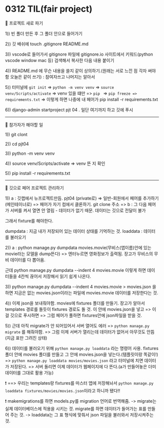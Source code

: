 # 0312 TIL(fair project)

:bear: 프로젝트 새로 파기

1)) 빈 폴더 만든 후 그 폴더 안으로 들어가기

2)) 깃 배쉬에 touch .gitignore README.md

3)) vscode로 들어가서 gitignore 파일에 gitignore.io 사이트에서 키워드(python vscode window mac 등) 검색해서 복사한 다음 내용 붙이기

4)) README.md 에 무슨 내용을 쓸지 같이 상의하기.(원래는 서로 느낀 점 각자 써야함 오늘은 같이 쓰기) : 참여자쓰고 나머지는 알아서

5)) 터미널에 `git init` => `python -m venv venv` =>  `source venv/Scripts/activate` => venv 있을 떄만 => `pip ` => `pip freeze => requirements.txt` => 이렇게 하면 나중에 내 페어가 pip install -r requirements.txt 

6)) django-admin startproject pjt 04 . 일단 여기까지 하고 깃에 푸시

---

:bear: 참가자가 해야할 일

1)) git clont <remote-repo-url>

2)) cd pjt04

3)) python -m venv venv

4)) source venv/Scripts/activate  => venv  뜬 지 확인

5)) pip install -r requirements.txt

---

:bear: 깃으로 페어 프로젝트 관리하기

1)) a : 깃랩에서 뉴프로젝트만듬. pjt04 (private로) => 일반-회원에서 페어를 추가하기(메인테이너로) => 페어가 자기 컴에서 클론하기. git clone 주소 => b : 그 다음 페어가 서버를 켜서 열면 안 열림 - 데이터가 없기 때문. 데이터는 깃으로 전달이 불가

그래서 fixture를 해야한다. 

dumpdata : 지금 내가 저장되어 있는 데이터 상태를 기억하는 것.
loaddata : 데이터를 불러오기

2)) a : python manage.py dumpdata movies.movie(무비스(앱이름)안에 있는 movie라는 모델을 dump뜬다) => 엔터누르면 영화정보가 출력됨. 장고가 무비스의 무비 데이터를 다 뽑아옴.

근데 python manage.py dumpdata --indent 4 movies.movie 이렇게 하면 데이터들을 4칸씩 끊어서 저장해서 읽기 쉽게 나온다.

3)) python manage.py dumpdata  --indent 4 movies.movie > movies.json 을 하면 지금은 없는 movies.json이라는 파일에 movies.movie 데이터를 저장한다는 것.

4)) 이제 json을 보내줘야함. movies에 fixtures 폴더를 만들기. 장고가 알아서 templates 경로를 돌듯이 fixtures 경로도 돌 것. 이 안에 movies.json을 넣고 => 이걸 깃으로 푸시하면 => 그럼 페어가 풀하면 fixtures안에 json파일을 받을 것.

5)) 근데 아직 migrate가 안 되어있어서 서버 열어도 에러 => `python manage.py migrate` 를 해줘야함. => 그럼 이제 서버가 열리는데 데이터가 없어서 아무것도 안뜸(지금 표만 그려진 상태)

6)) 데이터를 불러오기 위해 `python manage.py loaddata` 라는 명령어 사용. fixtures 폴더 안에 movies 폴더를 만들고 그 안에 movies.json을 넣는다.(템플릿이랑 똑같이!) => `python manage.py loaddata movies/movies.json` 라고 터미널에 치면 데이터가 저장된다. => 서버 돌리면 이제 데이터가 웹페이지에 다 뜬다.(a가 만들어놓은 더미데이터를 그대로 활용 가능)

:exclamation: ==> 우리는 templates랑 fixtures를 마스터 앱에 저장해놔서 `python manage.py loaddata fixtures/movies/movies.json`이라고 하니까 됐다!!

:exclamation: makemigrations를 하면 models.py를 migration 언어로 번역해줌. -> migrate는 실제 데이터베이스에 적용을 시키는 것.  migrate를 하면 데이터가 들어가는 표를 만들어 주는 것. -> loaddata는 그 표 형식에 맞춰서 json 파일을 불러와서 저장시켜주는 것.

